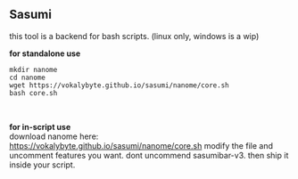 ## Sasumi

this tool is a backend for bash scripts. (linux only, windows is a wip)

**for standalone use**<br>
```
mkdir nanome
cd nanome
wget https://vokalybyte.github.io/sasumi/nanome/core.sh
bash core.sh
```
<br>

**for in-script use**<br>
download nanome here: https://vokalybyte.github.io/sasumi/nanome/core.sh
modify the file and uncomment features you want. dont uncommend sasumibar-v3. then ship it inside your script.
